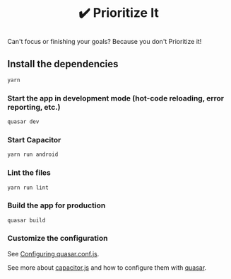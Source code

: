 # <p align="center"> :heavy_check_mark: Prioritize It </p>

Can't focus or finishing your goals? Because you don't Prioritize it!

## Install the dependencies

```bash
yarn
```

### Start the app in development mode (hot-code reloading, error reporting, etc.)

```bash
quasar dev
```

### Start Capacitor

```bash
yarn run android
```

### Lint the files

```bash
yarn run lint
```

### Build the app for production

```bash
quasar build
```

### Customize the configuration

See [Configuring quasar.conf.js](https://quasar.dev/quasar-cli/quasar-conf-js).

See more about [capacitor.js](https://capacitor.ionicframework.com/) and how to configure them with [quasar](https://quasar.dev/quasar-cli/developing-capacitor-apps/preparation).
